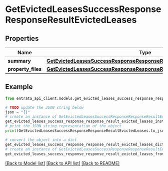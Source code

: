 # GetEvictedLeasesSuccessResponseResponseResultEvictedLeases


## Properties

Name | Type | Description | Notes
------------ | ------------- | ------------- | -------------
**summary** | [**GetEvictedLeasesSuccessResponseResponseResultEvictedLeasesSummary**](GetEvictedLeasesSuccessResponseResponseResultEvictedLeasesSummary.md) |  | 
**property_files** | [**GetEvictedLeasesSuccessResponseResponseResultEvictedLeasesPropertyFiles**](GetEvictedLeasesSuccessResponseResponseResultEvictedLeasesPropertyFiles.md) |  | 

## Example

```python
from entrata_api_client.models.get_evicted_leases_success_response_response_result_evicted_leases import GetEvictedLeasesSuccessResponseResponseResultEvictedLeases

# TODO update the JSON string below
json = "{}"
# create an instance of GetEvictedLeasesSuccessResponseResponseResultEvictedLeases from a JSON string
get_evicted_leases_success_response_response_result_evicted_leases_instance = GetEvictedLeasesSuccessResponseResponseResultEvictedLeases.from_json(json)
# print the JSON string representation of the object
print(GetEvictedLeasesSuccessResponseResponseResultEvictedLeases.to_json())

# convert the object into a dict
get_evicted_leases_success_response_response_result_evicted_leases_dict = get_evicted_leases_success_response_response_result_evicted_leases_instance.to_dict()
# create an instance of GetEvictedLeasesSuccessResponseResponseResultEvictedLeases from a dict
get_evicted_leases_success_response_response_result_evicted_leases_from_dict = GetEvictedLeasesSuccessResponseResponseResultEvictedLeases.from_dict(get_evicted_leases_success_response_response_result_evicted_leases_dict)
```
[[Back to Model list]](../README.md#documentation-for-models) [[Back to API list]](../README.md#documentation-for-api-endpoints) [[Back to README]](../README.md)


